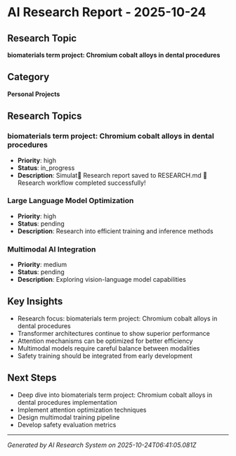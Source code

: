 # AI Research Report - 2025-10-24

## Research Topic
**biomaterials term project: Chromium cobalt alloys in dental procedures**

## Category
**Personal Projects**

## Research Topics

### biomaterials term project: Chromium cobalt alloys in dental procedures
- **Priority**: high
- **Status**: in_progress
- **Description**: Simulat📄 Research report saved to RESEARCH.md
🎉 Research workflow completed successfully!
### Large Language Model Optimization
- **Priority**: high
- **Status**: pending
- **Description**: Research into efficient training and inference methods

### Multimodal AI Integration
- **Priority**: medium
- **Status**: pending
- **Description**: Exploring vision-language model capabilities


## Key Insights

- Research focus: biomaterials term project: Chromium cobalt alloys in dental procedures
- Transformer architectures continue to show superior performance
- Attention mechanisms can be optimized for better efficiency
- Multimodal models require careful balance between modalities
- Safety training should be integrated from early development

## Next Steps

- Deep dive into biomaterials term project: Chromium cobalt alloys in dental procedures implementation
- Implement attention optimization techniques
- Design multimodal training pipeline
- Develop safety evaluation metrics



---
*Generated by AI Research System on 2025-10-24T06:41:05.081Z*
